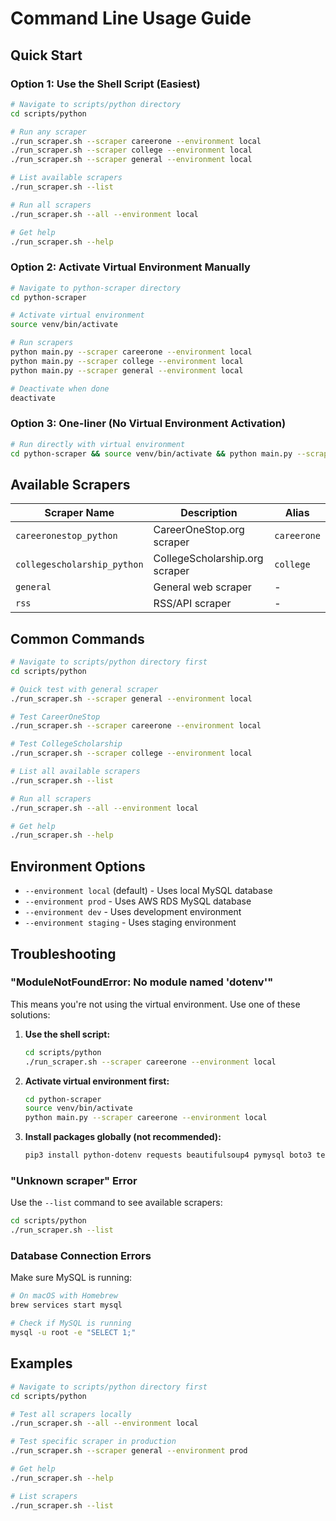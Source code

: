 # Command Line Usage Guide

## Quick Start

### **Option 1: Use the Shell Script (Easiest)**
```bash
# Navigate to scripts/python directory
cd scripts/python

# Run any scraper
./run_scraper.sh --scraper careerone --environment local
./run_scraper.sh --scraper college --environment local
./run_scraper.sh --scraper general --environment local

# List available scrapers
./run_scraper.sh --list

# Run all scrapers
./run_scraper.sh --all --environment local

# Get help
./run_scraper.sh --help
```

### **Option 2: Activate Virtual Environment Manually**
```bash
# Navigate to python-scraper directory
cd python-scraper

# Activate virtual environment
source venv/bin/activate

# Run scrapers
python main.py --scraper careerone --environment local
python main.py --scraper college --environment local
python main.py --scraper general --environment local

# Deactivate when done
deactivate
```

### **Option 3: One-liner (No Virtual Environment Activation)**
```bash
# Run directly with virtual environment
cd python-scraper && source venv/bin/activate && python main.py --scraper careerone --environment local
```

## Available Scrapers

| Scraper Name | Description | Alias |
|--------------|-------------|-------|
| `careeronestop_python` | CareerOneStop.org scraper | `careerone` |
| `collegescholarship_python` | CollegeScholarship.org scraper | `college` |
| `general` | General web scraper | - |
| `rss` | RSS/API scraper | - |

## Common Commands

```bash
# Navigate to scripts/python directory first
cd scripts/python

# Quick test with general scraper
./run_scraper.sh --scraper general --environment local

# Test CareerOneStop
./run_scraper.sh --scraper careerone --environment local

# Test CollegeScholarship
./run_scraper.sh --scraper college --environment local

# List all available scrapers
./run_scraper.sh --list

# Run all scrapers
./run_scraper.sh --all --environment local

# Get help
./run_scraper.sh --help
```

## Environment Options

- `--environment local` (default) - Uses local MySQL database
- `--environment prod` - Uses AWS RDS MySQL database
- `--environment dev` - Uses development environment
- `--environment staging` - Uses staging environment

## Troubleshooting

### **"ModuleNotFoundError: No module named 'dotenv'"**
This means you're not using the virtual environment. Use one of these solutions:

1. **Use the shell script:**
   ```bash
   cd scripts/python
   ./run_scraper.sh --scraper careerone --environment local
   ```

2. **Activate virtual environment first:**
   ```bash
   cd python-scraper
   source venv/bin/activate
   python main.py --scraper careerone --environment local
   ```

3. **Install packages globally (not recommended):**
   ```bash
   pip3 install python-dotenv requests beautifulsoup4 pymysql boto3 tenacity
   ```

### **"Unknown scraper" Error**
Use the `--list` command to see available scrapers:
```bash
cd scripts/python
./run_scraper.sh --list
```

### **Database Connection Errors**
Make sure MySQL is running:
```bash
# On macOS with Homebrew
brew services start mysql

# Check if MySQL is running
mysql -u root -e "SELECT 1;"
```

## Examples

```bash
# Navigate to scripts/python directory first
cd scripts/python

# Test all scrapers locally
./run_scraper.sh --all --environment local

# Test specific scraper in production
./run_scraper.sh --scraper general --environment prod

# Get help
./run_scraper.sh --help

# List scrapers
./run_scraper.sh --list
```
